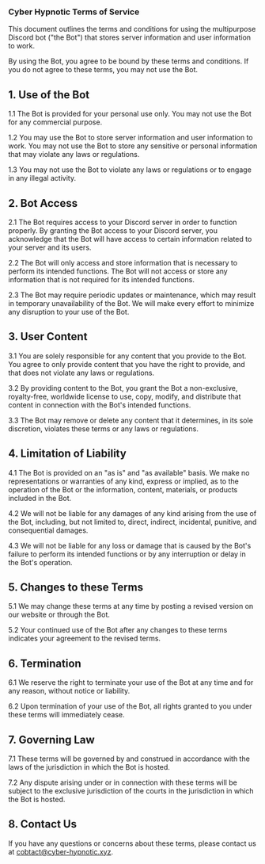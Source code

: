 ### Cyber Hypnotic Terms of Service
This document outlines the terms and conditions for using the multipurpose Discord bot ("the Bot") that stores server information and user information to work.

By using the Bot, you agree to be bound by these terms and conditions. If you do not agree to these terms, you may not use the Bot.

## 1. Use of the Bot
1.1 The Bot is provided for your personal use only. You may not use the Bot for any commercial purpose.

1.2 You may use the Bot to store server information and user information to work. You may not use the Bot to store any sensitive or personal information that may violate any laws or regulations.

1.3 You may not use the Bot to violate any laws or regulations or to engage in any illegal activity.

## 2. Bot Access
2.1 The Bot requires access to your Discord server in order to function properly. By granting the Bot access to your Discord server, you acknowledge that the Bot will have access to certain information related to your server and its users.

2.2 The Bot will only access and store information that is necessary to perform its intended functions. The Bot will not access or store any information that is not required for its intended functions.

2.3 The Bot may require periodic updates or maintenance, which may result in temporary unavailability of the Bot. We will make every effort to minimize any disruption to your use of the Bot.

## 3. User Content
3.1 You are solely responsible for any content that you provide to the Bot. You agree to only provide content that you have the right to provide, and that does not violate any laws or regulations.

3.2 By providing content to the Bot, you grant the Bot a non-exclusive, royalty-free, worldwide license to use, copy, modify, and distribute that content in connection with the Bot's intended functions.

3.3 The Bot may remove or delete any content that it determines, in its sole discretion, violates these terms or any laws or regulations.

## 4. Limitation of Liability
4.1 The Bot is provided on an "as is" and "as available" basis. We make no representations or warranties of any kind, express or implied, as to the operation of the Bot or the information, content, materials, or products included in the Bot.

4.2 We will not be liable for any damages of any kind arising from the use of the Bot, including, but not limited to, direct, indirect, incidental, punitive, and consequential damages.

4.3 We will not be liable for any loss or damage that is caused by the Bot's failure to perform its intended functions or by any interruption or delay in the Bot's operation.

## 5. Changes to these Terms
5.1 We may change these terms at any time by posting a revised version on our website or through the Bot.

5.2 Your continued use of the Bot after any changes to these terms indicates your agreement to the revised terms.

## 6. Termination
6.1 We reserve the right to terminate your use of the Bot at any time and for any reason, without notice or liability.

6.2 Upon termination of your use of the Bot, all rights granted to you under these terms will immediately cease.

## 7. Governing Law
7.1 These terms will be governed by and construed in accordance with the laws of the jurisdiction in which the Bot is hosted.

7.2 Any dispute arising under or in connection with these terms will be subject to the exclusive jurisdiction of the courts in the jurisdiction in which the Bot is hosted.

## 8. Contact Us
If you have any questions or concerns about these terms, please contact us at cobtact@cyber-hypnotic.xyz.
